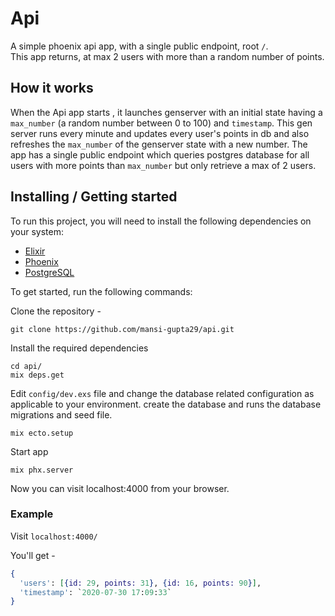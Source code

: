 # Api

A simple phoenix api app, with a single public endpoint, root `/`.  
This app returns, at max 2 users with more than a random number of points.

## How it works 

When the Api app starts , it launches genserver with an initial state having a `max_number` (a random number between 0 to 100) and `timestamp`. This gen server runs every minute and updates every user's points in db and also refreshes the `max_number` of the genserver state with a new number.
The app has a single public endpoint which queries postgres database for all users with more points than `max_number` but only retrieve a max of 2 users.

## Installing / Getting started

To run this project, you will need to install the following dependencies on your system:

* [Elixir](https://elixir-lang.org/install.html)
* [Phoenix](https://hexdocs.pm/phoenix/installation.html)
* [PostgreSQL](https://www.postgresql.org/download/macosx/)

To get started, run the following commands:

Clone the repository -
```
git clone https://github.com/mansi-gupta29/api.git
```

Install the required dependencies
```
cd api/
mix deps.get 
```

Edit `config/dev.exs` file and change the database related configuration as applicable to your environment.
create the database and runs the database migrations and seed file.
```
mix ecto.setup  
```
Start app 
```
mix phx.server
```
Now you can visit localhost:4000 from your browser.

### Example 

Visit ```localhost:4000/``` 

You'll get -
```elixir
{
  'users': [{id: 29, points: 31}, {id: 16, points: 90}],
  'timestamp': `2020-07-30 17:09:33`
}
```


